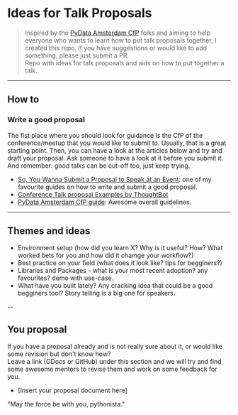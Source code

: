 # Ideas for Talk Proposals
> Inspired by the [PyData Amsterdam CfP](https://pydata.org/amsterdam2020/cfp/) folks and aiming to help everyone who wants to learn how to put talk proposals together, I created this repo. If you have suggestions or would like to add something, please just submit a PR.  
Repo with ideas for talk proposals and aids on how to put together a talk.
---
## How to
### Write a good proposal
The fist place where you should look for guidance is the CfP of the conference/meetup that you would like to submit to. Usually, that is a great starting point. Then, you can have a look at the articles below and try and draft your proposal. Ask someone to have a look at it before you submit it. And remember: good talks can be cut-off too, just keep trying.
* [So, You Wanna Submit a Proposal to Speak at an Event](https://css-tricks.com/so-you-wanna-submit-a-proposal-to-speak-at-an-event/): one of my favourite guides on how to write and submit a good proposal.
* [Conference Talk proposal Examples by ThoughtBot](https://thoughtbot.com/blog/conference-talk-proposal-examples)
* [PyData Amsterdam CfP guide](https://pydata.org/amsterdam2020/cfp/): Awesome overall guidelines.

---
## Themes and ideas
* Environment setup (how did you learn X? Why is it useful? How? What worked bets for you and how did it chamge your workflow?)
* Best practice on your field (what does it look like? tips for begginers?)
* Libraries and Packages - what is your most recent adoption? any favourites? demo with use-case.
* What have you built lately? Any cracking idea that could be a good begginers tool? Story telling is a big one for speakers.

--
## You proposal
If you have a proposal already and is not really sure about it, or would like some revision but don't know how?  
Leave a link (GDocs or GitHub) under this section and we will try and find some awesome mentors to revise them and work on some feedback for you.
* [Insert your proposal document here]

"May the force be with you, pythonista."
